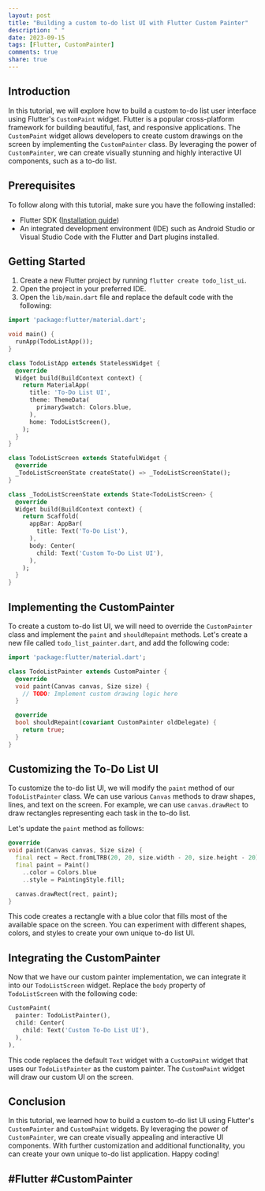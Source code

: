 ```yaml
---
layout: post
title: "Building a custom to-do list UI with Flutter Custom Painter"
description: " "
date: 2023-09-15
tags: [Flutter, CustomPainter]
comments: true
share: true
---
```


## Introduction
In this tutorial, we will explore how to build a custom to-do list user interface using Flutter's `CustomPaint` widget. Flutter is a popular cross-platform framework for building beautiful, fast, and responsive applications. The `CustomPaint` widget allows developers to create custom drawings on the screen by implementing the `CustomPainter` class. By leveraging the power of `CustomPainter`, we can create visually stunning and highly interactive UI components, such as a to-do list.

## Prerequisites
To follow along with this tutorial, make sure you have the following installed:
- Flutter SDK ([Installation guide](https://flutter.dev/docs/get-started/install))
- An integrated development environment (IDE) such as Android Studio or Visual Studio Code with the Flutter and Dart plugins installed.

## Getting Started
1. Create a new Flutter project by running `flutter create todo_list_ui`.
2. Open the project in your preferred IDE.
3. Open the `lib/main.dart` file and replace the default code with the following:

```dart
import 'package:flutter/material.dart';

void main() {
  runApp(TodoListApp());
}

class TodoListApp extends StatelessWidget {
  @override
  Widget build(BuildContext context) {
    return MaterialApp(
      title: 'To-Do List UI',
      theme: ThemeData(
        primarySwatch: Colors.blue,
      ),
      home: TodoListScreen(),
    );
  }
}

class TodoListScreen extends StatefulWidget {
  @override
  _TodoListScreenState createState() => _TodoListScreenState();
}

class _TodoListScreenState extends State<TodoListScreen> {
  @override
  Widget build(BuildContext context) {
    return Scaffold(
      appBar: AppBar(
        title: Text('To-Do List'),
      ),
      body: Center(
        child: Text('Custom To-Do List UI'),
      ),
    );
  }
}
```

## Implementing the CustomPainter
To create a custom to-do list UI, we will need to override the `CustomPainter` class and implement the `paint` and `shouldRepaint` methods. Let's create a new file called `todo_list_painter.dart`, and add the following code:

```dart
import 'package:flutter/material.dart';

class TodoListPainter extends CustomPainter {
  @override
  void paint(Canvas canvas, Size size) {
    // TODO: Implement custom drawing logic here
  }

  @override
  bool shouldRepaint(covariant CustomPainter oldDelegate) {
    return true;
  }
}
```

## Customizing the To-Do List UI
To customize the to-do list UI, we will modify the `paint` method of our `TodoListPainter` class. We can use various `Canvas` methods to draw shapes, lines, and text on the screen. For example, we can use `canvas.drawRect` to draw rectangles representing each task in the to-do list.

Let's update the `paint` method as follows:

```dart
@override
void paint(Canvas canvas, Size size) {
  final rect = Rect.fromLTRB(20, 20, size.width - 20, size.height - 20);
  final paint = Paint()
    ..color = Colors.blue
    ..style = PaintingStyle.fill;

  canvas.drawRect(rect, paint);
}
```

This code creates a rectangle with a blue color that fills most of the available space on the screen. You can experiment with different shapes, colors, and styles to create your own unique to-do list UI.

## Integrating the CustomPainter
Now that we have our custom painter implementation, we can integrate it into our `TodoListScreen` widget. Replace the `body` property of `TodoListScreen` with the following code:

```dart
CustomPaint(
  painter: TodoListPainter(),
  child: Center(
    child: Text('Custom To-Do List UI'),
  ),
),
```

This code replaces the default `Text` widget with a `CustomPaint` widget that uses our `TodoListPainter` as the custom painter. The `CustomPaint` widget will draw our custom UI on the screen.

## Conclusion
In this tutorial, we learned how to build a custom to-do list UI using Flutter's `CustomPainter` and `CustomPaint` widgets. By leveraging the power of `CustomPainter`, we can create visually appealing and interactive UI components. With further customization and additional functionality, you can create your own unique to-do list application. Happy coding!

## #Flutter #CustomPainter